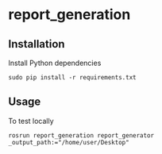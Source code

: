 # report_generation

## Installation

Install Python dependencies

    sudo pip install -r requirements.txt

## Usage

To test locally

	rosrun report_generation report_generator _output_path:="/home/user/Desktop"
